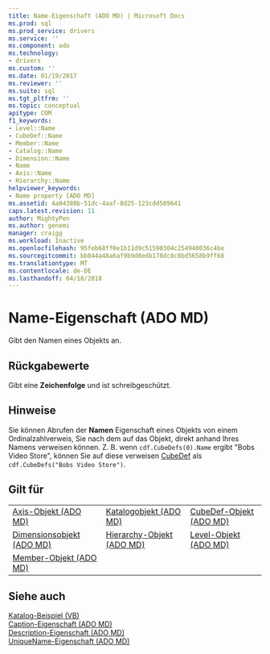 ```yaml
---
title: Name-Eigenschaft (ADO MD) | Microsoft Docs
ms.prod: sql
ms.prod_service: drivers
ms.service: ''
ms.component: ado
ms.technology:
- drivers
ms.custom: ''
ms.date: 01/19/2017
ms.reviewer: ''
ms.suite: sql
ms.tgt_pltfrm: ''
ms.topic: conceptual
apitype: COM
f1_keywords:
- Level::Name
- CubeDef::Name
- Member::Name
- Catalog::Name
- Dimension::Name
- Name
- Axis::Name
- Hierarchy::Name
helpviewer_keywords:
- Name property [ADO MD]
ms.assetid: 4a04380b-51dc-4aaf-8d25-123cdd589641
caps.latest.revision: 11
author: MightyPen
ms.author: genemi
manager: craigg
ms.workload: Inactive
ms.openlocfilehash: 95feb68ff0e1b11d9c51590304c254940036c4be
ms.sourcegitcommit: bb044a48a6af9b9d8edb178dc8c8bd5658b9ff68
ms.translationtype: MT
ms.contentlocale: de-DE
ms.lasthandoff: 04/18/2018
---
```

# <a name="name-property-ado-md"></a>Name-Eigenschaft (ADO MD)
Gibt den Namen eines Objekts an.  
  
## <a name="return-values"></a>Rückgabewerte  
 Gibt eine **Zeichenfolge** und ist schreibgeschützt.  
  
## <a name="remarks"></a>Hinweise  
 Sie können Abrufen der **Namen** Eigenschaft eines Objekts von einem Ordinalzahlverweis, Sie nach dem auf das Objekt, direkt anhand Ihres Namens verweisen können. Z. B. wenn `cdf.CubeDefs(0).Name` ergibt "Bobs Video Store", können Sie auf diese verweisen [CubeDef](../../../ado/reference/ado-md-api/cubedef-object-ado-md.md) als `cdf.CubeDefs("Bobs Video Store")`.  
  
## <a name="applies-to"></a>Gilt für  
  
||||  
|-|-|-|  
|[Axis-Objekt (ADO MD)](../../../ado/reference/ado-md-api/axis-object-ado-md.md)|[Katalogobjekt (ADO MD)](../../../ado/reference/ado-md-api/catalog-object-ado-md.md)|[CubeDef-Objekt (ADO MD)](../../../ado/reference/ado-md-api/cubedef-object-ado-md.md)|  
|[Dimensionsobjekt (ADO MD)](../../../ado/reference/ado-md-api/dimension-object-ado-md.md)|[Hierarchy-Objekt (ADO MD)](../../../ado/reference/ado-md-api/hierarchy-object-ado-md.md)|[Level-Objekt (ADO MD)](../../../ado/reference/ado-md-api/level-object-ado-md.md)|  
|[Member-Objekt (ADO MD)](../../../ado/reference/ado-md-api/member-object-ado-md.md)|||  
  
## <a name="see-also"></a>Siehe auch  
 [Katalog-Beispiel (VB)](../../../ado/reference/ado-md-api/catalog-example-vb.md)   
 [Caption-Eigenschaft (ADO MD)](../../../ado/reference/ado-md-api/caption-property-ado-md.md)   
 [Description-Eigenschaft (ADO MD)](../../../ado/reference/ado-md-api/description-property-ado-md.md)   
 [UniqueName-Eigenschaft (ADO MD)](../../../ado/reference/ado-md-api/uniquename-property-ado-md.md)
